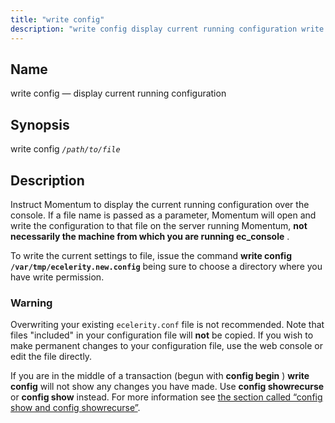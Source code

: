 ```yaml
---
title: "write config"
description: "write config display current running configuration write config path to file Instruct Momentum to display the current running configuration over the console If a file name is passed as a parameter Momentum will open and write the configuration to that file on the server running Momentum not necessarily the machine..."
---
```


<a name="console_commands.write_config"></a> 
## Name

write config — display current running configuration

## Synopsis

write config *`/path/to/file`*

<a name="idp16571136"></a> 
## Description

Instruct Momentum to display the current running configuration over the console. If a file name is passed as a parameter, Momentum will open and write the configuration to that file on the server running Momentum, **not necessarily the machine from which you are running ec_console** .

To write the current settings to file, issue the command **write config `/var/tmp/ecelerity.new.config`**                                        being sure to choose a directory where you have write permission.

### Warning

Overwriting your existing `ecelerity.conf` file is not recommended. Note that files "included" in your configuration file will **not** be copied. If you wish to make permanent changes to your configuration file, use the web console or edit the file directly.

If you are in the middle of a transaction (begun with **config begin** ) **write config**        will not show any changes you have made. Use **config showrecurse**             or **config show**      instead. For more information see [the section called “config show and config showrecurse”](/momentum/3/3-reference/3-reference-console-commands-config#console_config_show).